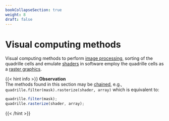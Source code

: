 ```yaml
---
bookCollapseSection: true
weight: 8
draft: false
---
```


# Visual computing methods

Visual computing methods to perform [image processing](https://en.wikipedia.org/wiki/Digital_image_processing), sorting of the quadrille cells and emulate [shaders](https://en.wikipedia.org/wiki/Shader) in software employ the quadrille cells as a [raster graphics](https://en.wikipedia.org/wiki/Raster_graphics).

{{< hint info >}}
**Observation**\
The methods found in this section may be [chained](https://en.wikipedia.org/wiki/Method_chaining), e.g., `quadrille.filter(mask).rasterize(shader, array)` which is equivalent to:
```js
quadrille.filter(mask);
quadrille.rasterize(shader, array);
```
{{< /hint >}}